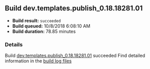 ## Build dev.templates.publish_0.18.18281.01
- **Build result:** `succeeded`
- **Build queued:** 10/8/2018 6:08:10 AM
- **Build duration:** 78.85 minutes
### Details
Build [dev.templates.publish_0.18.18281.01](https://winappstudio.visualstudio.com/web/build.aspx?pcguid=a4ef43be-68ce-4195-a619-079b4d9834c2&builduri=vstfs%3a%2f%2f%2fBuild%2fBuild%2f26365) succeeded
Find detailed information in the [build log files](https://uwpctdiags.blob.core.windows.net/buildlogs/dev.templates.publish_0.18.18281.01_logs.zip)
